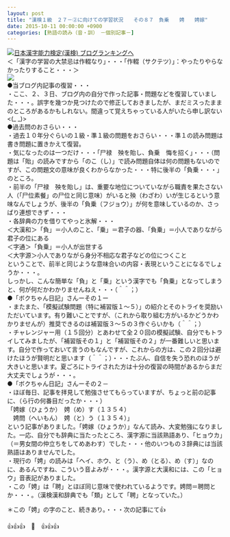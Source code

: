 ```yaml
---
layout: post
title: "漢検１級　２７－②に向けての学習状況　　その８７　負乗　　娉　　娉嫁"
date: 2015-10-11 00:00:00 +0900
categories: [熟語の読み（音・訓）　－個別記事－]
---
```


[![](/syuusyuu9701/assets/images/漢検１級-２７－②に向けての学習状況-その８７-負乗-娉-娉嫁-br_c_3028_1.gif)](http://blog.with2.net/link.php?1659096:3028 "日本漢字能力検定(漢検) ブログランキングへ")[日本漢字能力検定(漢検) ブログランキングへ](http://blog.with2.net/link.php?1659096:3028)  
＜「漢字の学習の大禁忌は作輟なり」・・・「作輟（サクテツ）」：やったりやらなかったりすること・・・＞  
![](https://blogimg.goo.ne.jp/user_image/19/3d/a4337aa277d8c1f1bf5cea4c8e8c01bb.jpg)  
●当ブログ内記事の復習・・・  
・ここ、２、３日、ブログ内の自分で作った記事・問題などを復習していました・・・。誤字を幾つか見つけたので修正しておきましたが、まだミスったままのところがあるかもしれない。間違って覚えちゃっている人がいたら申し訳ない<(\_ \_)>  
●過去問のおさらい・・・  
・過去１０年分ぐらいの１級・準１級の問題をおさらい・・・準１の読み問題は書き問題に置きかえて復習。  
・気になったのは一つだけ・・・「尸禄　殃を貽し、負乗　悔を招く」・・・（問題は「貽」の読みですから「のこ（し）」で読み問題自体は何の問題もないのですが、この問題文の意味が良くわからなかった・・・特に後半の「負乗・・・」のところ。  
・前半の「尸禄　殃を貽し」は、重要な地位についていながら職責を果たさない人（「尸位素餐」の尸位と同じ意味）がいると殃（わざわ）いが生じるという意味なんでしょうが、後半の「負乗（フジョウ）」が何を意味しているのか、さっぱり連想できず・・・  
・各辞典の力を借りてやっと氷解・・・  
＜大漢和＞「負」＝小人のこと、「乗」＝君子の器、「負乗」＝小人でありながら君子の位にある  
＜字通＞「負乗」＝小人が出世する  
＜大字源＞小人でありながら身分不相応な君子などの位につくこと  
ということで、前半と同じような意味合いの内容・表現ということになるでしょうか・・・。  
しっかし、こんな簡単な「負」と「乗」という漢字でも「負乗」となってしまうと、何が何だかわかりませんねえ・・・（＾＾；）  
●「ボクちゃん日記」さんーその１ー  
・またまた、「模擬試験問題（特に補習版１～５）」の紹介とそのトライを奨励いただいています。有り難いことですが、（これから取り組む方がいるかどうかわかりませんが）推奨できるのは補習版３～５の３作ぐらいかも（＾＾；）  
・チャレンジャー用（１５回分）とあわせて全２０回の模擬試験、自分でもトライしてみましたが、「補習版その１」と「補習版その２」が一番難しいと思います。自分で作っておいて言うのもなんですが、これからの方は、この２回分は避けたほうが賢明だと思います（＾＾；）・・・たぶん、自信を失う恐れのほうが大きいと思います。夏ごろにトライされた方は十分の復習の時間があるからまだ大丈夫でしょうが・・・。  
●「ボクちゃん日記」さんーその２－  
・ほぼ毎日、記事を拝見して勉強させてもらっていますが、ちょっと前の記事に、（ら行の何番目だったか・・・）  
「娉嫁（ひょうか）　娉（め）す（１３５４）  
　娉問（へいもん）　娉（と）う（１３５４）」  
という記事がありました。「娉嫁（ひょうか）」なんて読み、大変勉強になりました。一応、自分でも辞典に当たったところ、漢字源に当該熟語あり、「ヒョウカ」（＝男女間の仲立ちをしてめあわす）でした・・・他のいつもの３辞典には当該熟語はありませんでした。  
・現行の「娉」の読みは「ヘイ、ホウ、と（う）、め（とる）、め（す）」なのに、あるんですね、こういう音よみが・・・。漢字源と大漢和には、この「ヒョウ」音表記がありました。  
・この「娉」は「聘」とほぼ同じ意味で使われているようです。娉問＝聘問とか・・・。（漢検漢和辞典でも「類」として「聘」となっていた。）  
  
＊この「娉」の字のこと、続きあり。・・・次の記事にて👍  
  
👍👍👍　🐑　👍👍👍  
  